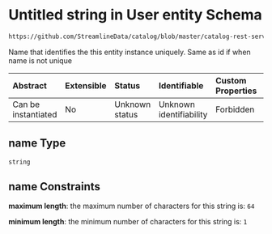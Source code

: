 # Untitled string in User entity Schema

```txt
https://github.com/StreamlineData/catalog/blob/master/catalog-rest-service/src/main/resources/json/schema/entity/teams/user.json#/properties/name
```

Name that identifies the this entity instance uniquely. Same as id if when name is not unique

| Abstract            | Extensible | Status         | Identifiable            | Custom Properties | Additional Properties | Access Restrictions | Defined In                                                         |
| :------------------ | :--------- | :------------- | :---------------------- | :---------------- | :-------------------- | :------------------ | :----------------------------------------------------------------- |
| Can be instantiated | No         | Unknown status | Unknown identifiability | Forbidden         | Allowed               | none                | [user.json*](user.md) |

## name Type

`string`

## name Constraints

**maximum length**: the maximum number of characters for this string is: `64`

**minimum length**: the minimum number of characters for this string is: `1`
